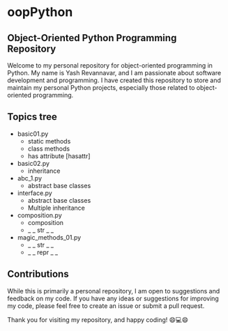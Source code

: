 # oopPython

## Object-Oriented Python Programming Repository
Welcome to my personal repository for object-oriented programming in Python. My name is Yash Revannavar, and I am passionate about software development and programming. I have created this repository to store and maintain my personal Python projects, especially those related to object-oriented programming.

## Topics tree
- basic01.py
    - static methods
    - class methods
    - has attribute [hasattr]
- basic02.py
    - inheritance
- abc_1.py
    - abstract base classes
- interface.py
    - abstract base classes
    - Multiple inheritance
- composition.py
    - composition
    - _ _ str _ _
- magic_methods_01.py
    - _ _ str _ _
    - _ _ repr _ _
## Contributions
While this is primarily a personal repository, I am open to suggestions and feedback on my code. If you have any ideas or suggestions for improving my code, please feel free to create an issue or submit a pull request.

Thank you for visiting my repository, and happy coding! 😄💻😄